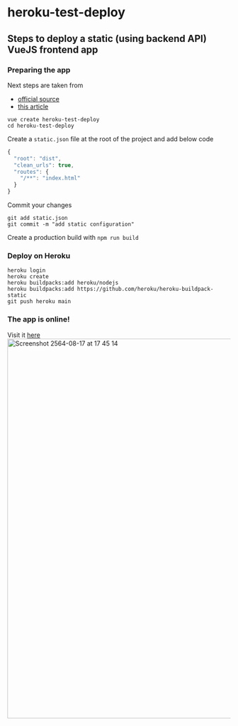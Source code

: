 # heroku-test-deploy

## Steps to deploy a static (using backend API) VueJS frontend app

### Preparing the app

Next steps are taken from 
  - [official source](https://cli.vuejs.org/guide/deployment.html#heroku)
  - [this article](https://betterprogramming.pub/deploying-a-vue-js-app-to-heroku-d16f95c07a04)
```
vue create heroku-test-deploy
cd heroku-test-deploy
```

Create a `static.json` file at the root of the project and add below code
```javascript
{
  "root": "dist",
  "clean_urls": true,
  "routes": {
    "/**": "index.html"
  }
}
```

Commit your changes
```
git add static.json
git commit -m "add static configuration"
```

Create a production build with `npm run build`

### Deploy on Heroku
```
heroku login
heroku create
heroku buildpacks:add heroku/nodejs
heroku buildpacks:add https://github.com/heroku/heroku-buildpack-static
git push heroku main
```

### The app is online!

Visit it [here](https://sleepy-ocean-15206.herokuapp.com)
<img width="856" alt="Screenshot 2564-08-17 at 17 45 14" src="https://user-images.githubusercontent.com/33062224/129758158-6ca7d835-bfb9-4ca9-ac5e-125390de475b.png">

